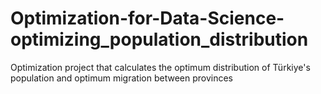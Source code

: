 # Optimization-for-Data-Science-optimizing_population_distribution
Optimization project that calculates the optimum distribution of Türkiye's population and optimum migration between provinces
